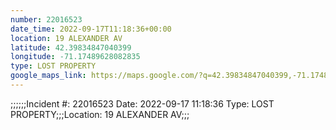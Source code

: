 ```yaml
---
number: 22016523
date_time: 2022-09-17T11:18:36+00:00
location: 19 ALEXANDER AV
latitude: 42.39834847040399
longitude: -71.17489628082835
type: LOST PROPERTY
google_maps_link: https://maps.google.com/?q=42.39834847040399,-71.17489628082835
---
```


;;;;;;Incident #: 22016523  Date: 2022-09-17 11:18:36   Type: LOST PROPERTY;;;Location: 19 ALEXANDER AV;;;
